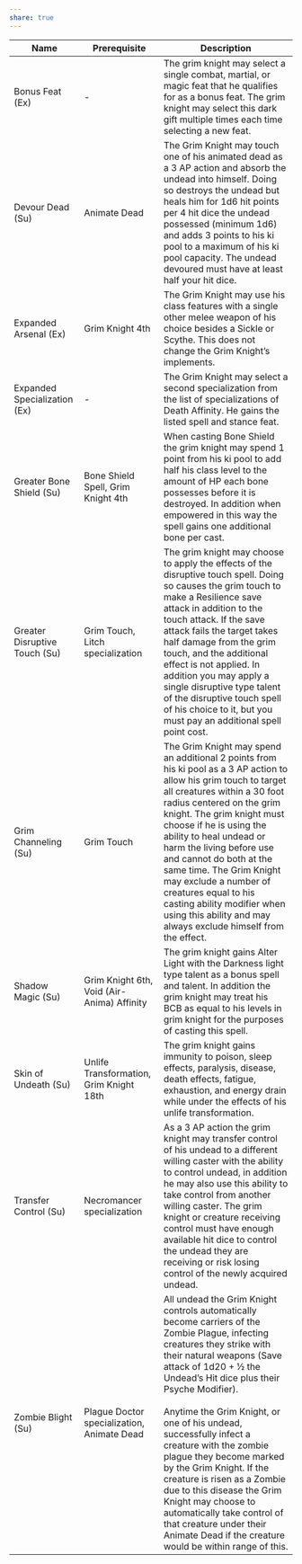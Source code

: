 ```yaml
---
share: true
---
```

| Name                          | Prerequisite                               | Description                                                                                                                                                                                                                                                                                                                                                                                                                                                                                                                                                                                  |
| ----------------------------- | ------------------------------------------ | -------------------------------------------------------------------------------------------------------------------------------------------------------------------------------------------------------------------------------------------------------------------------------------------------------------------------------------------------------------------------------------------------------------------------------------------------------------------------------------------------------------------------------------------------------------------------------------------- |
| Bonus Feat (Ex)               | \-                                         | The grim knight may select a single combat, martial, or magic feat that he qualifies for as a bonus feat. The grim knight may select this dark gift multiple times each time selecting a new feat.                                                                                                                                                                                                                                                                                                                                                                                           |
| Devour Dead (Su)              | Animate Dead                               | The Grim Knight may touch one of his animated dead as a 3 AP action and absorb the undead into himself. Doing so destroys the undead but heals him for 1d6 hit points per 4 hit dice the undead possessed (minimum 1d6) and adds 3 points to his ki pool to a maximum of his ki pool capacity. The undead devoured must have at least half your hit dice.                                                                                                                                                                                                                                    |
| Expanded Arsenal (Ex)         | Grim Knight 4th                            | The Grim Knight may use his class features with a single other melee weapon of his choice besides a Sickle or Scythe. This does not change the Grim Knight’s implements.                                                                                                                                                                                                                                                                                                                                                                                                                     |
| Expanded Specialization (Ex)  | \-                                         | The Grim Knight may select a second specialization from the list of specializations of Death Affinity. He gains the listed spell and stance feat.                                                                                                                                                                                                                                                                                                                                                                                                                                            |
| Greater Bone Shield (Su)      | Bone Shield Spell, Grim Knight 4th         | When casting Bone Shield the grim knight may spend 1 point from his ki pool to add half his class level to the amount of HP each bone possesses before it is destroyed. In addition when empowered in this way the spell gains one additional bone per cast.                                                                                                                                                                                                                                                                                                                                 |
| Greater Disruptive Touch (Su) | Grim Touch, Litch specialization           | The grim knight may choose to apply the effects of the disruptive touch spell. Doing so causes the grim touch to make a Resilience save attack in addition to the touch attack. If the save attack fails the target takes half damage from the grim touch, and the additional effect is not applied. In addition you may apply a single disruptive type talent of the disruptive touch spell of his choice to it, but you must pay an additional spell point cost.                                                                                                                           |
| Grim Channeling (Su)          | Grim Touch                                 | The Grim Knight may spend an additional 2 points from his ki pool as a 3 AP action to allow his grim touch to target all creatures within a 30 foot radius centered on the grim knight. The grim knight must choose if he is using the ability to heal undead or harm the living before use and cannot do both at the same time. The Grim Knight may exclude a number of creatures equal to his casting ability modifier when using this ability and may always exclude himself from the effect.                                                                                             |
| Shadow Magic (Su)             | Grim Knight 6th, Void (Air-Anima) Affinity | The grim knight gains Alter Light with the Darkness light type talent as a bonus spell and talent. In addition the grim knight may treat his BCB as equal to his levels in grim knight for the purposes of casting this spell.                                                                                                                                                                                                                                                                                                                                                               |
| Skin of Undeath (Su)          | Unlife Transformation, Grim Knight 18th    | The grim knight gains immunity to poison, sleep effects, paralysis, disease, death effects, fatigue, exhaustion, and energy drain while under the effects of his unlife transformation.                                                                                                                                                                                                                                                                                                                                                                                                      |
| Transfer Control (Su)         | Necromancer specialization                 | As a 3 AP action the grim knight may transfer control of his undead to a different willing caster with the ability to control undead, in addition he may also use this ability to take control from another willing caster. The grim knight or creature receiving control must have enough available hit dice to control the undead they are receiving or risk losing control of the newly acquired undead.                                                                                                                                                                                  |
| Zombie Blight (Su)            | Plague Doctor specialization, Animate Dead | All undead the Grim Knight controls automatically become carriers of the Zombie Plague, infecting creatures they strike with their natural weapons (Save attack of 1d20 + ½ the Undead’s Hit dice plus their Psyche Modifier).<br><br>Anytime the Grim Knight, or one of his undead, successfully infect a creature with the zombie plague they become marked by the Grim Knight. If the creature is risen as a Zombie due to this disease the Grim Knight may choose to automatically take control of that creature under their Animate Dead if the creature would be within range of this. |
